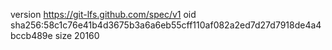 version https://git-lfs.github.com/spec/v1
oid sha256:58c1c76e41b4d3675b3a6a6eb55cff110af082a2ed7d27d7918de4a4bccb489e
size 20160
